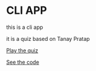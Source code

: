 # CLI APP

this is a cli app

it is a quiz based on Tanay Pratap

[Play the quiz](https://repl.it/@HalfCold/do-you-know-tanay?embed=1&output=1#index.js)

[See the code](https://repl.it/@HalfCold/do-you-know-tanay#index.js)
